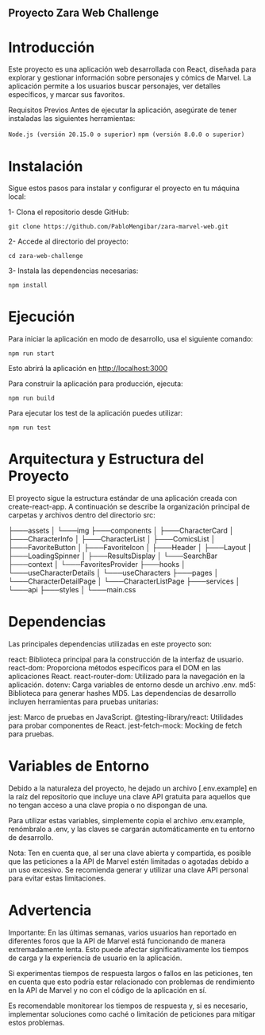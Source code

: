 ## Proyecto Zara Web Challenge

# Introducción

Este proyecto es una aplicación web desarrollada con React, diseñada para explorar y gestionar información sobre personajes y cómics de Marvel. La aplicación permite a los usuarios buscar personajes, ver detalles específicos, y marcar sus favoritos.

Requisitos Previos
Antes de ejecutar la aplicación, asegúrate de tener instaladas las siguientes herramientas:

`Node.js (versión 20.15.0 o superior)`
`npm (versión 8.0.0 o superior)`

# Instalación

Sigue estos pasos para instalar y configurar el proyecto en tu máquina local:

1- Clona el repositorio desde GitHub:

`git clone https://github.com/PabloMengibar/zara-marvel-web.git`

2- Accede al directorio del proyecto:

`cd zara-web-challenge`

3- Instala las dependencias necesarias:

`npm install`

# Ejecución

Para iniciar la aplicación en modo de desarrollo, usa el siguiente comando:

`npm run start`

Esto abrirá la aplicación en [http://localhost:3000](http://localhost:3000)

Para construir la aplicación para producción, ejecuta:

`npm run build`

Para ejecutar los test de la aplicación puedes utilizar:

`npm run test`

# Arquitectura y Estructura del Proyecto

El proyecto sigue la estructura estándar de una aplicación creada con create-react-app. A continuación se describe la organización principal de carpetas y archivos dentro del directorio src:

├───assets
│   └───img
├───components
│   ├───CharacterCard
│   ├───CharacterInfo
│   ├───CharacterList
│   ├───ComicsList
│   ├───FavoriteButton
│   ├───FavoriteIcon
│   ├───Header
│   ├───Layout
│   ├───LoadingSpinner
│   ├───ResultsDisplay
│   └───SearchBar
├───context
│   └───FavoritesProvider
├───hooks
│   └───useCharacterDetails
│   └───useCharacters
├───pages
│   └───CharacterDetailPage
│   └───CharacterListPage
├───services
│   └───api
├───styles
│   └───main.css

# Dependencias

Las principales dependencias utilizadas en este proyecto son:

react: Biblioteca principal para la construcción de la interfaz de usuario.
react-dom: Proporciona métodos específicos para el DOM en las aplicaciones React.
react-router-dom: Utilizado para la navegación en la aplicación.
dotenv: Carga variables de entorno desde un archivo .env.
md5: Biblioteca para generar hashes MD5.
Las dependencias de desarrollo incluyen herramientas para pruebas unitarias:

jest: Marco de pruebas en JavaScript.
@testing-library/react: Utilidades para probar componentes de React.
jest-fetch-mock: Mocking de fetch para pruebas.

# Variables de Entorno

Debido a la naturaleza del proyecto, he dejado un archivo [.env.example] en la raíz del repositorio que incluye una clave API gratuita para aquellos que no tengan acceso a una clave propia o no dispongan de una.

Para utilizar estas variables, simplemente copia el archivo .env.example, renómbralo a .env, y las claves se cargarán automáticamente en tu entorno de desarrollo.

Nota: Ten en cuenta que, al ser una clave abierta y compartida, es posible que las peticiones a la API de Marvel estén limitadas o agotadas debido a un uso excesivo. Se recomienda generar y utilizar una clave API personal para evitar estas limitaciones.

# Advertencia
Importante: En las últimas semanas, varios usuarios han reportado en diferentes foros que la API de Marvel está funcionando de manera extremadamente lenta. Esto puede afectar significativamente los tiempos de carga y la experiencia de usuario en la aplicación.

Si experimentas tiempos de respuesta largos o fallos en las peticiones, ten en cuenta que esto podría estar relacionado con problemas de rendimiento en la API de Marvel y no con el código de la aplicación en sí.

Es recomendable monitorear los tiempos de respuesta y, si es necesario, implementar soluciones como caché o limitación de peticiones para mitigar estos problemas.
